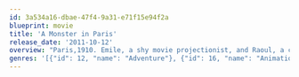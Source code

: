 ```yaml
---
id: 3a534a16-dbae-47f4-9a31-e71f15e94f2a
blueprint: movie
title: 'A Monster in Paris'
release_date: '2011-10-12'
overview: "Paris,1910. Emile, a shy movie projectionist, and Raoul, a colorful inventor, find themselves embarked on the hunt for a monster terrorizing citizens. They join forces with Lucille, the big-hearted star of the Bird of Paradise cabaret, an eccentric scientist and his irascible monkey to save the monster, who turns out to be an oversized but harmless flea, from the city's ruthlessly ambitious police chief."
genres: '[{"id": 12, "name": "Adventure"}, {"id": 16, "name": "Animation"}, {"id": 35, "name": "Comedy"}, {"id": 10751, "name": "Family"}, {"id": 14, "name": "Fantasy"}]'
---
```

